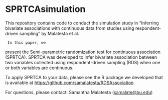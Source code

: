 
<!-- README.md is generated from README.Rmd. Please edit that file -->

# SPRTCAsimulation

This repository contains code to conduct the simulation study in
“Inferring bivariate associations with continuous data from studies
using respondent-driven sampling” by Malatesta et al. 

     In this paper, we
present the Semi-parametric randomization test for continuous
association (SPRTCA). SPRTCA was developed to infer bivariate
association between two variables collected using respondent-driven
sampling (RDS) when one or both variables are continuous.

To apply SPRTCA to your data, please see the R package we developed that
is available at
<https://github.com/samalatesta/RDSAssociation>.

For questions, please contact: Samantha Malatesta (<samalate@bu.edu>)
